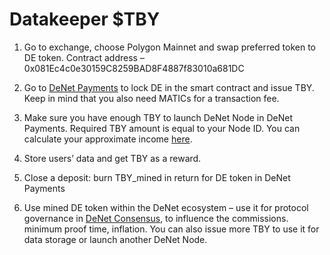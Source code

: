 Datakeeper $TBY
===============

1. Go to exchange, choose Polygon Mainnet and swap preferred token to DE token. Contract address – 0x081Ec4c0e30159C8259BAD8F4887f83010a681DC

2. Go to [DeNet Payments](https://pay.denet.app/) to lock DE in the smart contract and issue TBY. Keep in mind that you also need MATICs for a transaction fee. 

3. Make sure you have enough TBY to launch DeNet Node in DeNet Payments. Required TBY amount is equal to your Node ID. You can calculate your approximate income [here](https://dune.com/djdeniro/denet-v3). 

4. Store users’ data and get TBY as a reward.

5. Close a deposit: burn TBY_mined in return for DE token in DeNet Payments

6. Use mined DE token within the DeNet ecosystem – use it for protocol governance in [DeNet Consensus](https://consensus.denet.app/#welcome_to_consensus), to influence the commissions. minimum proof time, inflation. You can also issue more TBY to use it for data storage or launch another DeNet Node.